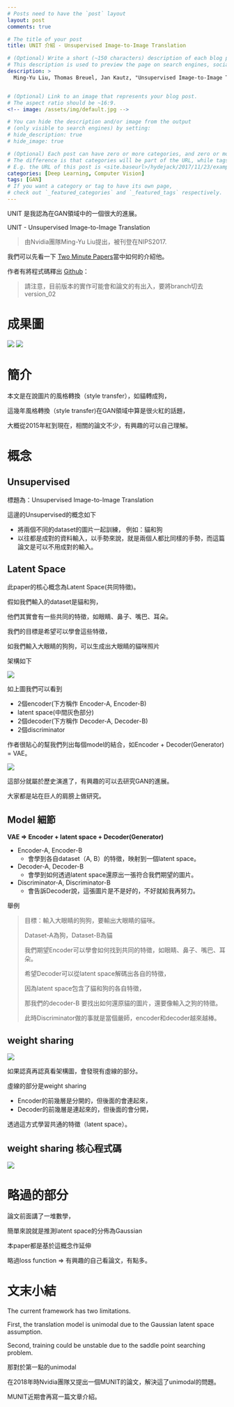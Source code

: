 ```yaml
---
# Posts need to have the `post` layout
layout: post
comments: true

# The title of your post
title: UNIT 介紹 - Unsupervised Image-to-Image Translation

# (Optional) Write a short (~150 characters) description of each blog post.
# This description is used to preview the page on search engines, social media, etc.
description: >
  Ming-Yu Liu, Thomas Breuel, Jan Kautz, "Unsupervised Image-to-Image Translation Networks" NIPS 2017 Spotlight, [arXiv:1703.00848 2017](https://arxiv.org/abs/1703.00848)


# (Optional) Link to an image that represents your blog post.
# The aspect ratio should be ~16:9.
<!-- image: /assets/img/default.jpg -->

# You can hide the description and/or image from the output
# (only visible to search engines) by setting:
# hide_description: true
# hide_image: true

# (Optional) Each post can have zero or more categories, and zero or more tags.
# The difference is that categories will be part of the URL, while tags will not.
# E.g. the URL of this post is <site.baseurl>/hydejack/2017/11/23/example-content/
categories: [Deep Learning, Computer Vision]
tags: [GAN]
# If you want a category or tag to have its own page,
# check out `_featured_categories` and `_featured_tags` respectively.
---
```


UNIT 是我認為在GAN領域中的一個很大的進展。

UNIT - Unsupervised Image-to-Image Translation
> 由Nvidia團隊Ming-Yu Liu提出，被刊登在NIPS2017.

我們可以先看一下 [Two Minute Papers](https://www.youtube.com/watch?v=dqxqbvyOnMY&feature=youtu.be)當中如何的介紹他。

作者有將程式碼釋出 [Github](https://github.com/mingyuliutw/UNIT)：

> 請注意，目前版本的實作可能會和論文的有出入，要將branch切去version_02




# 成果圖

![](/assets/img/2018-05-25-GAN-UNIT/result-1.png)
![](/assets/img/2018-05-25-GAN-UNIT/result-2.png)



# 簡介

本文是在說圖片的風格轉換（style transfer），如貓轉成狗，

這幾年風格轉換（style transfer)在GAN領域中算是很火紅的話題，

大概從2015年紅到現在，相關的論文不少，有興趣的可以自己理解。


# 概念


## Unsupervised

標題為：Unsupervised Image-to-Image Translation

這邊的Unsupervised的概念如下
- 將兩個不同的dataset的圖片一起訓練，
	例如：貓和狗
- 以往都是成對的資料輸入，以手勢來說，就是兩個人都比同樣的手勢，而這篇論文是可以不用成對的輸入。

## Latent Space

此paper的核心概念為Latent Space(共同特徵)。

假如我們輸入的dataset是貓和狗，

他們其實會有一些共同的特徵，如眼睛、鼻子、嘴巴、耳朵。

我們的目標是希望可以學會這些特徵，

如我們輸入大眼睛的狗狗，可以生成出大眼睛的貓咪照片

架構如下

![](/assets/img/2018-05-25-GAN-UNIT/UNIT-latent-space.png)

如上圖我們可以看到
- 2個encoder(下方稱作 Encoder-A, Encoder-B)
- latent space(中間灰色部分)
- 2個decoder(下方稱作 Decoder-A, Decoder-B)
- 2個discriminator

作者很貼心的幫我們列出每個model的結合，如Encoder + Decoder(Generator)  = VAE。

![](/assets/img/2018-05-25-GAN-UNIT/Framework_table.png)

這部分就屬於歷史演進了，有興趣的可以去研究GAN的進展。

大家都是站在巨人的肩膀上做研究。

## Model 細節

**VAE => Encoder + latent space + Decoder(Generator)**

- Encoder-A, Encoder-B 
	- 會學到各自dataset（A, B）的特徵，映射到一個latent space。
- Decoder-A, Decoder-B 
	- 會學到如何透過latent space還原出一張符合我們期望的圖片。
- Discriminator-A, Discriminator-B 
	- 會告訴Decoder說，這張圖片是不是好的，不好就給我再努力。

舉例 
> 目標：輸入大眼睛的狗狗，要輸出大眼睛的貓咪。
> 
> Dataset-A為狗，Dataset-B為貓
> 
> 我們期望Encoder可以學會如何找到共同的特徵，如眼睛、鼻子、嘴巴、耳朵。
> 
> 希望Decoder可以從latent space解碼出各自的特徵，
> 
> 因為latent space包含了貓和狗的各自特徵，
> 
> 那我們的decoder-B 要找出如何還原貓的圖片，還要像輸入之狗的特徵。
> 
> 此時Discriminator做的事就是當個嚴師，encoder和decoder越來越棒。

	

## weight sharing

![](/assets/img/2018-05-25-GAN-UNIT/UNIT-latent-space.png)

如果認真再認真看架構圖，會發現有虛線的部分。

虛線的部分是weight sharing

- Encoder的前幾層是分開的，但後面的會連起來，
- Decoder的前幾層是連起來的，但後面的會分開，

透過這方式學習共通的特徵（latent space）。

## weight sharing 核心程式碼

![](/assets/img/2018-05-25-GAN-UNIT/weight-sharing.png)




# 略過的部分

論文前面講了一堆數學，

簡單來說就是推測latent space的分佈為Gaussian

本paper都是基於這概念作延伸

略過loss function => 有興趣的自己看論文，有點多。

# 文末小結

The current framework has two limitations. 

First, the translation model is unimodal due to the Gaussian latent space assumption. 

Second, training could be unstable due to the saddle point searching problem.

那對於第一點的unimodal

在2018年時Nvidia團隊又提出一個MUNIT的論文，解決這了unimodal的問題。

MUNIT近期會再寫一篇文章介紹。



